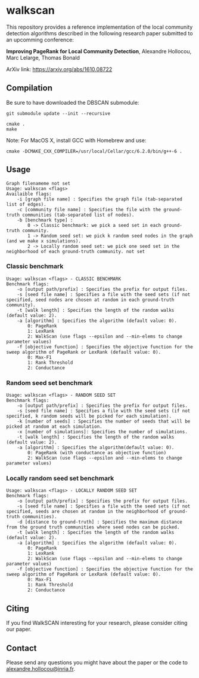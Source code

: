 # walkscan

This repository provides a reference implementation of the local community detection algorithms
described in the following research paper submitted to an upcomming conference:

**Improving PageRank for Local Community Detection**, Alexandre Hollocou, Marc Lelarge, Thomas Bonald

ArXiv link: https://arxiv.org/abs/1610.08722

## Compilation

Be sure to have downloaded the DBSCAN submodule:
```shell
git submodule update --init --recursive
```

```shell
cmake .
make
```

Note: For MacOS X, install GCC with Homebrew and use:

```shell
cmake -DCMAKE_CXX_COMPILER=/usr/local/Cellar/gcc/6.2.0/bin/g++-6 .
```

## Usage

```shell
Graph filenameme not set
Usage: walkscan <flags>
Availaible flags:
    -i [graph file name] : Specifies the graph file (tab-separated list of edges).
    -c [community file name] : Specifies the file with the ground-truth communities (tab-separated list of nodes).
    -b [benchmark type] :
        0 -> Classic benchmark: we pick a seed set in each ground-truth community.
        1 -> Random seed set: we pick k random seed nodes in the graph (and we make x simulations).
        2 -> Locally random seed set: we pick one seed set in the neighborhood of each ground-truth community. not set
```

### Classic benchmark

```shell
Usage: walkscan <flags> - CLASSIC BENCHMARK
Benchmark flags:
    -o [output path/prefix] : Specifies the prefix for output files.
    -s [seed file name] : Specifies a file with the seed sets (if not specified, seed nodes are chosen at random in each ground-truth community).
    -t [walk length] : Specifies the length of the random walks (default value: 2).
    -a [algorithm] : Specifies the algorithm (default value: 0).
        0: PageRank
        1: LexRank
        2: WalkScan (use flags --epsilon and --min-elems to change parameter values)
    -f [objective function] : Specifies the objective function for the sweep algorithm of PageRank or LexRank (default value: 0).
        0: Max-F1
        1: Rank Threshold
        2: Conductance
```

### Random seed set benchmark

```shell
Usage: walkscan <flags> - RANDOM SEED SET
Benchmark flags:
    -o [output path/prefix] : Specifies the prefix for output files.
    -s [seed file name] : Specifies a file with the seed sets (if not specified, k random seeds will be picked for each simulation).
    -k [number of seeds] : Specifies the number of seeds that will be picked at random at each simulation.
    -x [number of simulations]: Specifies the number of simulations.
    -t [walk length] : Specifies the length of the random walks (default value: 2).
    -a [algorithm] : Specifies the algorithm(default value: 0).
        0: PageRank (with conductance as objective function)
        2: WalkScan (use flags --epsilon and --min-elems to change parameter values)
```

### Locally random seed set benchmark

```
Usage: walkscan <flags> - LOCALLY RANDOM SEED SET
Benchmark flags:
    -o [output path/prefix] : Specifies the prefix for output files.
    -s [seed file name] : Specifies a file with the seed sets (if not specified, seeds are chosen at random in the neighborhood of ground-truth communities).
    -d [distance to ground-truth] : Specifies the maximum distance from the ground truth communities where seed nodes can be picked.
    -t [walk length] : Specifies the length of the random walks (default value: 2).
    -a [algorithm] : Specifies the algorithm (default value: 0).
        0: PageRank
        1: LexRank
        2: WalkScan (use flags --epsilon and --min-elems to change parameter values)
    -f [objective function] : Specifies the objective function for the sweep algorithm of PageRank or LexRank (default value: 0).
        0: Max-F1
        1: Rank Threshold
        2: Conductance
```

## Citing

If you find WalkSCAN interesting for your research, please consider citing our paper.

## Contact

Please send any questions you might have about the paper or the code to <alexandre.hollocou@inria.fr>.
